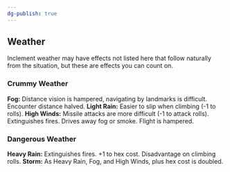 ```yaml
---
dg-publish: true
---
```

## Weather

Inclement weather may have effects not listed here that follow naturally from the situation, but these are effects you can count on.

### Crummy Weather

**Fog:** Distance vision is hampered, navigating by landmarks is difficult. Encounter distance halved.
**Light Rain:** Easier to slip when climbing (-1 to rolls).
**High Winds:** Missile attacks are more difficult (-1 to attack rolls). Extinguishes fires. Drives away fog or smoke. Flight is hampered.

### Dangerous Weather

**Heavy Rain:** Extinguishes fires. +1 to hex cost. Disadvantage on climbing rolls.
**Storm:** As Heavy Rain, Fog, and High Winds, plus hex cost is doubled.